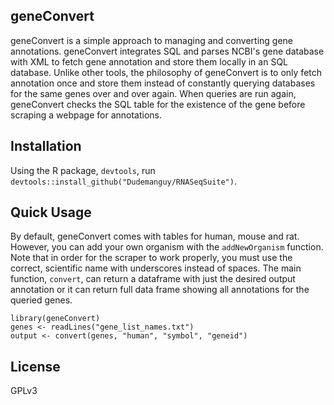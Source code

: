 ## geneConvert

geneConvert is a simple approach to managing and converting gene annotations. geneConvert integrates SQL and parses NCBI's gene database with XML to fetch gene annotation and store them locally in an SQL database. Unlike other tools, the philosophy of geneConvert is to only fetch annotation once and store them instead of constantly querying databases for the same genes over and over again. When queries are run again, geneConvert checks the SQL table for the existence of the gene before scraping a webpage for annotations.

## Installation
Using the R package, ``devtools``, run ``devtools::install_github("Dudemanguy/RNASeqSuite")``.

## Quick Usage
By default, geneConvert comes with tables for human, mouse and rat. However, you can add your own organism with the ``addNewOrganism`` function. Note that in order for the scraper to work properly, you must use the correct, scientific name with underscores instead of spaces. The main function, ``convert``, can return a dataframe with just the desired output annotation or it can return full data frame showing all annotations for  the  queried genes.
```
library(geneConvert)
genes <- readLines("gene_list_names.txt")
output <- convert(genes, "human", "symbol", "geneid")
```

## License
GPLv3
